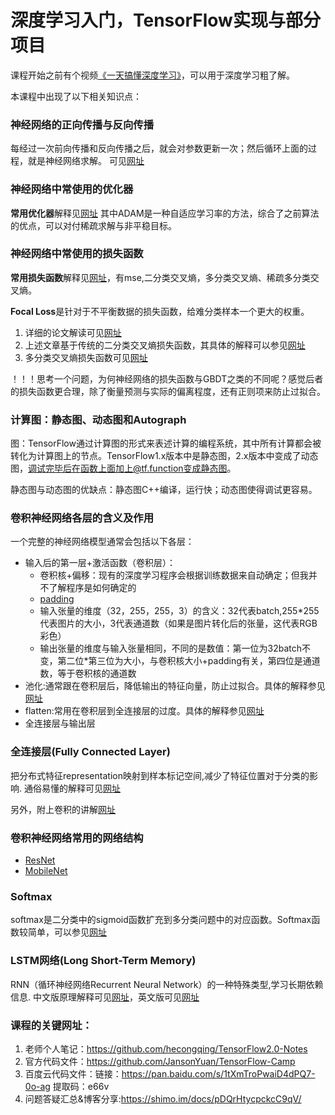 # 深度学习入门，TensorFlow实现与部分项目

课程开始之前有个视频[《一天搞懂深度学习》](https://v.youku.com/v_show/id_XNDM4Mzc4Mjk0NA==.html?spm=a2h0c.8166622.PhoneSokuUgc_1.dscreenshot)，可以用于深度学习粗了解。

本课程中出现了以下相关知识点：

### 神经网络的正向传播与反向传播
每经过一次前向传播和反向传播之后，就会对参数更新一次；然后循环上面的过程，就是神经网络求解。
可见[网址](https://www.jianshu.com/p/765d603c76a0)

### 神经网络中常使用的优化器
**常用优化器**解释见[网址](https://www.jianshu.com/p/b59f40152989)
其中ADAM是一种自适应学习率的方法，综合了之前算法的优点，可以对付稀疏求解与非平稳目标。

### 神经网络中常使用的损失函数
**常用损失函数**解释见[网址](https://www.cnblogs.com/panchuangai/p/12567978.html)，有mse,二分类交叉熵，多分类交叉熵、稀疏多分类交叉熵。

**Focal Loss**是针对于不平衡数据的损失函数，给难分类样本一个更大的权重。
1. 详细的论文解读可见[网址](https://blog.csdn.net/qq_34199326/article/details/83824778)
2. 上述文章基于传统的二分类交叉熵损失函数，其具体的解释可以参见[网址](https://www.jianshu.com/p/b07f4cd32ba6)
3. 多分类交叉熵损失函数可见[网址](https://blog.csdn.net/u014380165/article/details/77284921)

！！！思考一个问题，为何神经网络的损失函数与GBDT之类的不同呢？感觉后者的损失函数更合理，除了衡量预测与实际的偏离程度，还有正则项来防止过拟合。

### 计算图：静态图、动态图和Autograph
图：TensorFlow通过计算图的形式来表述计算的编程系统，其中所有计算都会被转化为计算图上的节点。TensorFlow1.x版本中是静态图，2.x版本中变成了动态图，调试完毕后在函数上面加上@tf.function变成静态图。


静态图与动态图的优缺点：静态图C++编译，运行快；动态图使得调试更容易。


### 卷积神经网络各层的含义及作用
一个完整的神经网络模型通常会包括以下各层：
- 输入后的第一层+激活函数（卷积层）：
  - 卷积核+偏移：现有的深度学习程序会根据训练数据来自动确定；但我并不了解程序是如何确定的
  - [padding](https://blog.csdn.net/baidu_36161077/article/details/81165531)
  - 输入张量的维度（32，255，255，3）的含义：32代表batch,255*255代表图片的大小，3代表通道数（如果是图片转化后的张量，这代表RGB彩色）
  - 输出张量的维度与输入张量相同，不同的是数值：第一位为32batch不变，第二位*第三位为大小，与卷积核大小+padding有关，第四位是通道数，等于卷积核的通道数
- 池化:通常跟在卷积层后，降低输出的特征向量，防止过拟合。具体的解释参见[网址](https://blog.csdn.net/danieljianfeng/article/details/42433475)
- flatten:常用在卷积层到全连接层的过度。具体的解释参见[网址](https://blog.csdn.net/program_developer/article/details/80853425)
- 全连接层与输出层


### 全连接层(Fully Connected Layer)
把分布式特征representation映射到样本标记空间,减少了特征位置对于分类的影响.
通俗易懂的解释可见[网址](https://zhuanlan.zhihu.com/p/33841176)

另外，附上卷积的讲解[网址](https://www.zhihu.com/question/22298352)

### 卷积神经网络常用的网络结构
- [ResNet](https://zhuanlan.zhihu.com/p/31852747)
- [MobileNet](https://zhuanlan.zhihu.com/p/80154731)

### Softmax
softmax是二分类中的sigmoid函数扩充到多分类问题中的对应函数。Softmax函数较简单，可以参见[网址](https://blog.csdn.net/lz_peter/article/details/84574716)

### LSTM网络(Long Short-Term Memory)
RNN（循环神经网络Recurrent Neural Network）的一种特殊类型,学习长期依赖信息.
中文版原理解释可见[网址](https://www.jianshu.com/p/9dc9f41f0b29)，英文版可见[网址](http://colah.github.io/posts/2015-08-Understanding-LSTMs/)



### 课程的关键网址：
1. 老师个人笔记：https://github.com/hecongqing/TensorFlow2.0-Notes
2. 官方代码文件：https://github.com/JansonYuan/TensorFlow-Camp
3. 百度云代码文件：链接：https://pan.baidu.com/s/1tXmTroPwaiD4dPQ7-0o-ag  提取码：e66v
4. 问题答疑汇总&博客分享:https://shimo.im/docs/pDQrHtycpckcC9qV/

